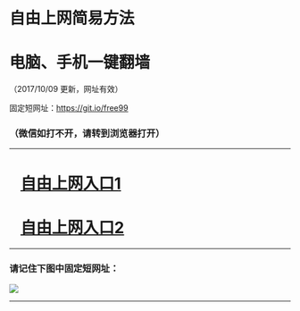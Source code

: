 ﻿# 自由上网简易方法

# 电脑、手机一键翻墙

（2017/10/09 更新，网址有效）

固定短网址：https://git.io/free99

### （微信如打不开，请转到浏览器打开）


***





# &nbsp;&nbsp; <a href="http://ft90566438.fwq-tz-1001.info/fwqtz01.html?t=100900113593 " target="_blank">自由上网入口1</a>
# &nbsp;&nbsp; <a href="http://ft1311626468.fwq-tz-1002.info/fwqtz02.html?t=100900114718 " target="_blank">自由上网入口2</a>
***

### 请记住下图中固定短网址：

<img src="https://s3-us-west-2.amazonaws.com/fwq-1001/yjfq-20170905okok.png" /> 


***

